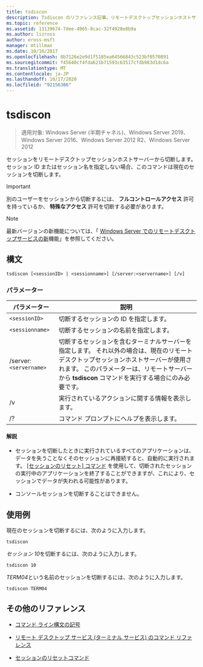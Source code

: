 ```yaml
---
title: tsdiscon
description: Tsdiscon のリファレンス記事。リモートデスクトップセッションホストサーバーからセッションを切断します。
ms.topic: reference
ms.assetid: 13139674-7dee-4965-8cac-32f4928e8b9a
ms.author: lizross
author: eross-msft
manager: mtillman
ms.date: 10/16/2017
ms.openlocfilehash: 8b7126e2e9d1f5185ea64566843c523bf0570891
ms.sourcegitcommit: f45640cf4fda621b71593c63517cfdb983d1dc6a
ms.translationtype: MT
ms.contentlocale: ja-JP
ms.lasthandoff: 10/17/2020
ms.locfileid: "92156386"
---
```

# <a name="tsdiscon"></a>tsdiscon

> 適用対象: Windows Server (半期チャネル)、Windows Server 2019、Windows Server 2016、Windows Server 2012 R2、Windows Server 2012

セッションをリモートデスクトップセッションホストサーバーから切断します。 セッション ID またはセッション名を指定しない場合、このコマンドは現在のセッションを切断します。

> [!IMPORTANT]
> 別のユーザーをセッションから切断するには、 **フルコントロールアクセス** 許可を持っているか、 **特殊なアクセス** 許可を切断する必要があります。

> [!NOTE]
> 最新バージョンの新機能については、「 [Windows Server でのリモートデスクトップサービスの新](/previous-versions/windows/it-pro/windows-server-2012-r2-and-2012/dn283323(v=ws.11))機能」を参照してください。

## <a name="syntax"></a>構文

```
tsdiscon [<sessionID> | <sessionname>] [/server:<servername>] [/v]
```

### <a name="parameters"></a>パラメーター

| パラメーター | 説明 |
|--|--|
| `<sessionID>` | 切断するセッションの ID を指定します。 |
| `<sessionname>` | 切断するセッションの名前を指定します。 |
| /server:`<servername>` | 切断するセッションを含むターミナルサーバーを指定します。 それ以外の場合は、現在のリモートデスクトップセッションホストサーバーが使用されます。 このパラメーターは、リモートサーバーから **tsdiscon** コマンドを実行する場合にのみ必要です。 |
| /v | 実行されているアクションに関する情報を表示します。 |
| /? | コマンド プロンプトにヘルプを表示します。 |

#### <a name="remarks"></a>解説

- セッションを切断したときに実行されているすべてのアプリケーションは、データを失うことなくそのセッションに再接続すると、自動的に実行されます。 [ [セッションのリセット] コマンド](reset-session.md) を使用して、切断されたセッションの実行中のアプリケーションを終了することができますが、これにより、セッションでデータが失われる可能性があります。

- コンソールセッションを切断することはできません。

## <a name="examples"></a>使用例

現在のセッションを切断するには、次のように入力します。

```
tsdiscon
```

*セッション 10*を切断するには、次のように入力します。

```
tsdiscon 10
```

*TERM04*という名前のセッションを切断するには、次のように入力します。

```
tsdiscon TERM04
```

## <a name="additional-references"></a>その他のリファレンス

- [コマンド ライン構文の記号](command-line-syntax-key.md)

- [リモート デスクトップ サービス (ターミナル サービス) のコマンド リファレンス](remote-desktop-services-terminal-services-command-reference.md)

- [セッションのリセットコマンド](reset-session.md)
